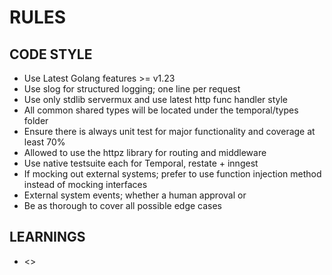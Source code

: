# RULES

## CODE STYLE

- Use Latest Golang features >= v1.23
- Use slog for structured logging; one line per request
- Use only stdlib servermux and use latest http func handler style
- All common shared types will be located under the temporal/types folder
- Ensure there is always unit test for major functionality and coverage at least 70%
- Allowed to use the httpz library for routing and middleware
- Use native testsuite each for Temporal, restate + inngest
- If mocking out external systems; prefer to use function injection method instead of mocking interfaces
- External system events; whether a human approval or 
- Be as thorough to cover all possible edge cases

## LEARNINGS

- <<ADD HERE>>